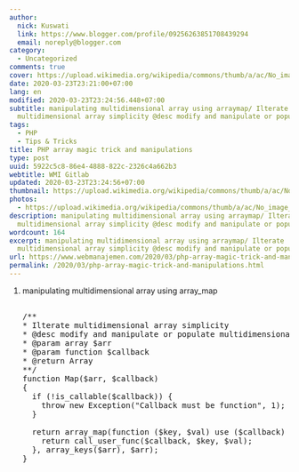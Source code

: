 ```yaml
---
author:
  nick: Kuswati
  link: https://www.blogger.com/profile/09256263851708439294
  email: noreply@blogger.com
category:
  - Uncategorized
comments: true
cover: https://upload.wikimedia.org/wikipedia/commons/thumb/a/ac/No_image_available.svg/2048px-No_image_available.svg.png
date: 2020-03-23T23:21:00+07:00
lang: en
modified: 2020-03-23T23:24:56.448+07:00
subtitle: manipulating multidimensional array using arraymap/ Ilterate
  multidimensional array simplicity @desc modify and manipulate or populate
tags:
  - PHP
  - Tips & Tricks
title: PHP array magic trick and manipulations
type: post
uuid: 5922c5c8-86e4-4888-822c-2326c4a662b3
webtitle: WMI Gitlab
updated: 2020-03-23T23:24:56+07:00
thumbnail: https://upload.wikimedia.org/wikipedia/commons/thumb/a/ac/No_image_available.svg/2048px-No_image_available.svg.png
photos:
  - https://upload.wikimedia.org/wikipedia/commons/thumb/a/ac/No_image_available.svg/2048px-No_image_available.svg.png
description: manipulating multidimensional array using arraymap/ Ilterate
  multidimensional array simplicity @desc modify and manipulate or populate
wordcount: 164
excerpt: manipulating multidimensional array using arraymap/ Ilterate
  multidimensional array simplicity @desc modify and manipulate or populate
url: https://www.webmanajemen.com/2020/03/php-array-magic-trick-and-manipulations.html
permalink: /2020/03/php-array-magic-trick-and-manipulations.html
---
```


<div dir="ltr" style="text-align: left;" trbidi="on"><ol><li>manipulating multidimensional array using array_map</li><pre><br>/**<br>* Ilterate multidimensional array simplicity<br>* @desc modify and manipulate or populate multidimensional array with simple tricks<br>* @param array $arr<br>* @param function $callback<br>* @return Array<br>**/<br>function Map($arr, $callback)<br>{<br>  if (!is_callable($callback)) {<br>    throw new Exception("Callback must be function", 1);<br>  }<br><br>  return array_map(function ($key, $val) use ($callback) {<br>    return call_user_func($callback, $key, $val);<br>  }, array_keys($arr), $arr);<br>}<br></pre></ol> </div>